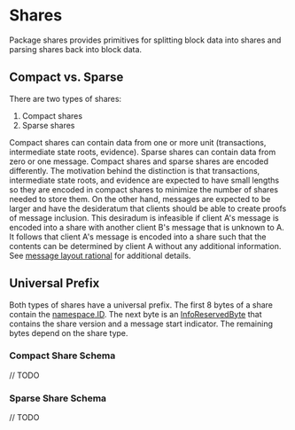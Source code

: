 
# Shares

Package shares provides primitives for splitting block data into shares and
parsing shares back into block data.

## Compact vs. Sparse

There are two types of shares:

1. Compact shares
1. Sparse shares

Compact shares can contain data from one or more unit (transactions,
intermediate state roots, evidence). Sparse shares can contain data from zero or
one message. Compact shares and sparse shares are encoded differently. The
motivation behind the distinction is that transactions, intermediate state
roots, and evidence are expected to have small lengths so they are encoded in
compact shares to minimize the number of shares needed to store them. On the
other hand, messages are expected to be larger and have the desideratum that
clients should be able to create proofs of message inclusion. This desiradum is
infeasible if client A's message is encoded into a share with another client B's
message that is unknown to A. It follows that client A's message is encoded into
a share such that the contents can be determined by client A without any
additional information. See [message layout rational](https://celestiaorg.github.io/celestia-specs/latest/rationale/message_block_layout.html#message-layout-rationale) for additional details.

## Universal Prefix

Both types of shares have a universal prefix. The first 8 bytes of a share contain the [namespace.ID](https://github.com/celestiaorg/nmt/blob/master/namespace/id.go). The next byte is an [InfoReservedByte](./info_reserved_byte.go) that contains the share version and a message start indicator. The remaining bytes depend on the share type.

### Compact Share Schema

// TODO

### Sparse Share Schema

// TODO
